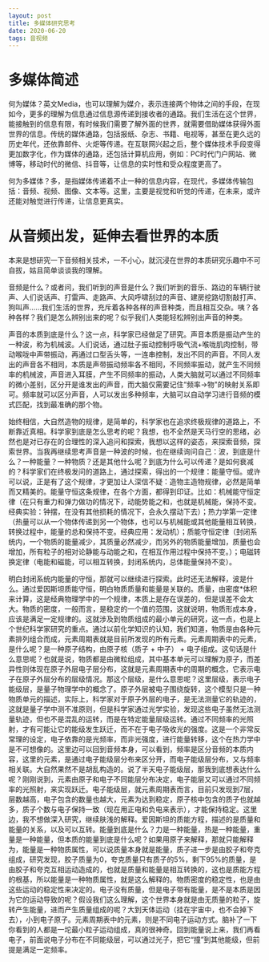 ```yaml
---
layout: post
title: 多媒体研究思考
date: 2020-06-20
tags: 音视频
---
```


# 多媒体简述

何为媒体？英文Media，也可以理解为媒介，表示连接两个物体之间的手段，在现如今，更多的理解为信息通过信息源传递到接收者的通路。我们生活在这个世界，能接触到的信息有限，有时候我们需要了解外面的世界，就需要借助媒体获得外面世界的信息。传统的媒体通路，包括报纸、杂志、书籍、电视等，甚至在更久远的历史年代，还依靠邮件、火炬等传递。在互联网兴起之后，整个媒体技术手段变得更加数字化，作为媒体的通路，还包括计算机应用，例如：PC时代门户网站、微博等，移动时代的微信、抖音等，让信息的实时性和受众程度更高了。  

何为多媒体？多，是指媒体传递着不止一种的信息内容，在现代，多媒体传输包括：音频、视频、图像、文本等。这里，主要是视觉和听觉的传递，在未来，或许还能对触觉进行传递，让信息更真实。  

# 从音频出发，延伸去看世界的本质

本来是想研究一下音频相关技术，一不小心，就沉浸在世界的本质研究乐趣中不可自拔，姑且简单谈谈我的理解。  

音频是什么？或者问，我们听到的声音是什么？我们听到的音乐、路边的车辆行驶声、人们说话声、打雷声、走路声、大风呼啸刮过的声音、建房挖路切割敲打声、狗叫声......我们生活的世界，充斥着各种各样的声音种类，而且相互交杂。咦？各种各样？我们是怎么辨别出来的呢？似乎我们人类能轻松辨别出声音的种类。  

声音的本质到底是什么？这一点，科学家已经做足了研究。声音本质是振动产生的一种波，称为机械波。人们说话，通过肚子振动控制呼吸气流+喉咙肌肉控制，带动喉咙中声带振动，再通过口型舌头等，一连串控制，发出不同的声音。不同人发出的声音各不相同，本质是声带振动频率各不相同，不同频率振动，就产生不同频率的机械波，声音进入耳膜，产生不同频率的振动，人类大脑就可以通过不同频率的微小差别，区分开是谁发出的声音，而大脑仅需要记住“频率->物"的映射关系即可。频率就可以区分声音，人可以发出多种频率，大脑可以自动学习进行音频的模式匹配，找到最准确的那个物。  

始终相信，大自然造物的规律，是简单的，科学家也在追求终极规律的道路上，不断靠近真相。科学家到底是怎么思考的呢？我想，也不全然是天马行空的思绪，必然也是对已存在的合理性的深入追问和探索，我想以这样的姿态，来探索音频，探索世界。当我再继续思考声音是一种波的时候，也在继续询问自己：波，到底是什么？一种能量？一种物质？还是其他什么呢？到底为什么可以传递？是如何衰减的？科学家们在终极发问的道路上，通过探索，得出的一个规律：能量守恒。或许可以说，正是有了这个规律，才更加让人深信不疑：造物主造物规律，必然是简单而又精美的。能量守恒这条规律，在各个方面，都得到印证。比如：机械能守恒定律（在只有重力和弹力做功的情况下，动能势能之和，也就是机械能，保持不变。经典实验：钟摆，在没有其他损耗的情况下，会永久摆动下去）；热力学第一定律（热量可以从一个物体传递到另一个物体，也可以与机械能或其他能量相互转换，转换过程中，能量的总和保持不变。经典应用：发动机）；质能守恒定律（封闭系统内，一个物质的能量减少，其质量必然减少，而另外的物质能量增加，质量也会增加，所有粒子的相对论静能与动能之和，在相互作用过程中保持不变。）；电磁转换定律（电能和磁能，可以相互转换，封闭系统内，总体能量保持不变）。  

明白封闭系统内能量的守恒，那就可以继续进行探索。此时还无法解释，波是什么。通过爱因斯坦质能守恒，明白物质质量和能量是关联的。质量，由密度*体积来计算，这是经典物理学中的一个规律，本质上是存在误差的，但是误差不会太大。物质的密度，一般而言，是稳定的一个值的范围，这就说明，物质形成本身，应该是满足一定规律的。这就涉及到物质组成的最小单元的研究，这一点，也是上个世纪科学家研究的重点。通过以前化学知识的认知，我们知道，物质是由各种元素排列组合而成，元素周期表就是目前所发现的所有元素。元素周期表中的元素，是什么呢？是一种原子结构，由原子核（质子 + 中子） + 电子组成。这句话是什么意思呢？也就是说，物质都是由微粒组成，其中基本单元可以理解为原子，而差异性则体现在原子外层电子层分布，这就是元素周期表中的周期的概念，它表示电子在原子外层分布的层级情况。那这个层级，是什么意思呢？这里层级，表示电子能级层，是量子物理学中的概念了。原子外层被电子围绕旋转，这个模型只是一种物质单元的描述，实际上，科学家对于原子外层的电子，是无法测量它的轨迹的，这就是量子学中测不准原则，但是科学家通过光学实验，发现这些电子虽然无法测量轨迹，但也不是混乱的运转，而是在特定能量层级运转。通过不同频率的光照射，才有可能让它的能级发生跃迁，而不在于电子吸收光的强度。这是一个非常反常理的设定，电子依靠的是光频率，而非光强度，进行能量转移，这个在热力学中是不可想像的。这里边可以回到音频本身，可以看到，频率是区分音频的本质内容，这里的元素，是通过电子能级层分布来区分开，而电子能级层分布，又与频率相关联。大自然果然不是胡乱构造的。说了半天电子能级层，那我到底想表达什么呢？刚刚说到，元素由原子和电子不同能层分布决定，电子能层又可以通过不同频率的光照射，来实现跃迁。电子能级层，就元素周期表而言，目前只发现到7层，层数越高，电子包含的数量也越大，元素为达到稳定，原子核中包含的质子也就越多，质子个数与电子保持一致（现在用正电和负电来表示），才能保持稳定。这里边，我不想做深入研究，继续肤浅的解释。爱因斯坦的质能方程，描述的是质量和能量的关系，以及可以互转。能量到底是什么？力是一种能量，热是一种能量，重量是一种能量，但本质的能量到底是什么呢？如果用原子来解释，那就只能解释为，能量是一种物质属性，可以说质量本身就是能量，质子进一步是由胶子和夸克组成，研究发现，胶子质量为0，夸克质量只有质子的5%，剩下95%的质量，是由胶子和夸克互相运动造成的，也就是质量和能量是相互转换的，这也是质能方程的根基，所以能量是一种物质属性，就是这么解释的。物质密度的稳定性，也是由这些运动的稳定性来决定的。电子没有质量，但是电子带有能量，是不是本质是因为它的运动导致的呢？假设我们这么理解，这个世界本身就是由无质量的粒子，旋转产生能量，进而产生质量组成的呢？大到天体运动（挂在宇宙中，也不会掉下去），小到电子原子。元素周期表中的元素，则是不同电子运动方式。脑补了一下你看到的人都是一坨最小粒子运动组成，真的很神奇。回到能量说上来，我们再看电子，前面说电子分布在不同能级层，可以通过光子，把它“撞”到其他能级，但前提是满足一定频率。